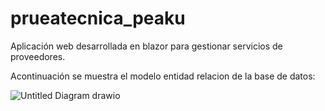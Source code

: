 # prueatecnica_peaku

Aplicación web desarrollada en blazor  para gestionar servicios de proveedores.

Acontinuación se muestra el modelo entidad relacion de la base de datos:

![Untitled Diagram drawio](https://user-images.githubusercontent.com/2829283/149644144-e6927ef9-5746-43c5-86ba-9809522b4525.png)
